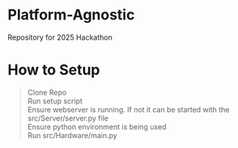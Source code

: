 # Platform-Agnostic
Repository for 2025 Hackathon


# How to Setup
>Clone Repo  
>Run setup script  
>Ensure webserver is running. If not it can be started with the src/Server/server.py file  
>Ensure python environment is being used  
>Run src/Hardware/main.py  